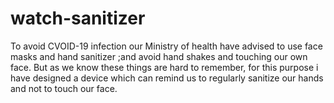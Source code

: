 # watch-sanitizer
 To avoid CVOID-19 infection our Ministry of health have advised to use face masks and hand sanitizer ;and avoid hand shakes and touching our own face. But as we know these things are hard to remember, for this purpose i have designed a device which can remind us to regularly sanitize our hands and not to touch our face.
